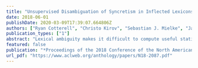 ```yaml
---
title: "Unsupervised Disambiguation of Syncretism in Inflected Lexicons"
date: 2018-06-01
publishDate: 2020-03-09T17:39:07.664806Z
authors: ["Ryan Cotterell", "Christo Kirov", "Sebastian J. Mielke", "Jason Eisner"]
publication_types: ["1"]
abstract: "Lexical ambiguity makes it difficult to compute useful statistics of a corpus. A given word form might represent any of several morphological feature bundles. One can, however, use unsupervised learning (as in EM) to fit a model that probabilistically disambiguates word forms. We present such an approach, which employs a neural network to smoothly model a prior distribution over feature bundles (even rare ones). Although this basic model does not consider a token's context, that very property allows it to operate on a simple list of unigram type counts, partitioning each count among different analyses of that unigram. We discuss evaluation metrics for this novel task and report results on 5 languages."
featured: false
publication: "*Proceedings of the 2018 Conference of the North American Chapter of the Association for Computational Linguistics: Human Language Technologies*"
url_pdf: "https://www.aclweb.org/anthology/papers/N18-2087.pdf"
---
```


